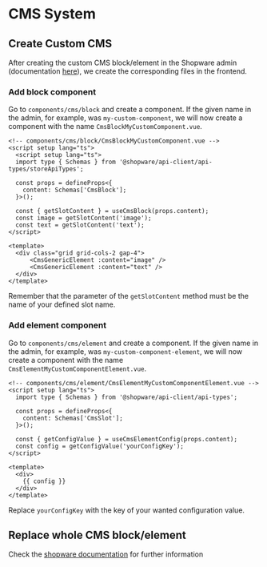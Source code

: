 # CMS System

## Create Custom CMS

After creating the custom CMS block/element in the Shopware admin (documentation [here](https://developer.shopware.com/docs/guides/plugins/plugins/content/cms/add-cms-element.html)), we create the corresponding files in the frontend.

### Add block component
Go to `components/cms/block` and create a component. If the given name in the admin, for example, was `my-custom-component`, we will now create a component with the name `CmsBlockMyCustomComponent.vue`.

````vue
<!-- components/cms/block/CmsBlockMyCustomComponent.vue -->
<script setup lang="ts">
  <script setup lang="ts">
  import type { Schemas } from '@shopware/api-client/api-types/storeApiTypes';

  const props = defineProps<{
    content: Schemas['CmsBlock'];
  }>();

  const { getSlotContent } = useCmsBlock(props.content);
  const image = getSlotContent('image');
  const text = getSlotContent('text');
</script>

<template>
  <div class="grid grid-cols-2 gap-4">
      <CmsGenericElement :content="image" />
      <CmsGenericElement :content="text" />
  </div>
</template>
````

Remember that the parameter of the `getSlotContent` method must be the name of your defined slot name.

### Add element component
Go to `components/cms/element` and create a component. If the given name in the admin, for example, was `my-custom-component-element`, we will now create a component with the name `CmsElementMyCustomComponentElement.vue`.

````vue
<!-- components/cms/element/CmsElementMyCustomComponentElement.vue -->
<script setup lang="ts">
  import type { Schemas } from '@shopware/api-client/api-types';
  
  const props = defineProps<{
    content: Schemas['CmsSlot'];
  }>();

  const { getConfigValue } = useCmsElementConfig(props.content);
  const config = getConfigValue('yourConfigKey');
</script>

<template>
  <div>
    {{ config }}
  </div>
</template>
````

Replace `yourConfigKey` with the key of your wanted configuration value.

## Replace whole CMS block/element

Check the [shopware documentation](https://frontends.shopware.com/getting-started/cms/customize-components.html) for further information